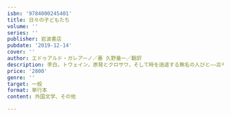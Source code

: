 ```yaml
---
isbn: '9784000245401'
title: 日々の子どもたち
volume: ''
series: ''
publisher: 岩波書店
pubdate: '2019-12-14'
cover: ''
author: エドゥアルド・ガレアーノ／著 久野量一／翻訳
description: 李白，トウェイン，原発とクロサワ，そして時を逍遥する無名の人びと――古今東西の〈記憶〉を旅する三六六日，一日一話．
price: '2800'
genre: ''
target: 一般
format: 単行本
content: 外国文学、その他

---
```

